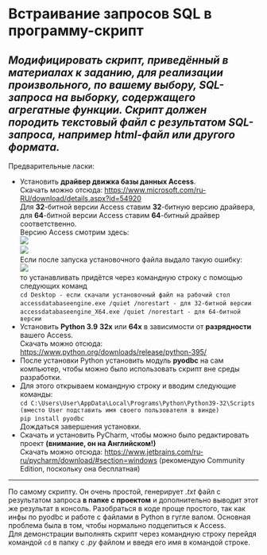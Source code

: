 # Встраивание запросов SQL в программу-скрипт
_Модифицировать скрипт, приведённый в материалах к заданию, для реализации произвольного, по вашему выбору, SQL-запроса на выборку, содержащего агрегатные функции. Скрипт должен породить текстовый файл с результатом SQL-запроса, например html-файл или другого формата._
------------
Предварительные ласки:
* Установить **драйвер движка базы данных Access**. </br>
Скачать можно отсюда: https://www.microsoft.com/ru-RU/download/details.aspx?id=54920</br>
Для **32**-битной версии Access ставим **32**-битную версию драйвера, для **64**-битной версии Access ставим **64**-битный драйвер соответственно.</br>
Версию Access смотрим здесь:</br>
[![](https://sun9-57.userapi.com/impg/sVr0SaxQeJ-DYPu2RPk97Np0GFnYk32jVQsCEg/8tXdQ05h40s.jpg?size=1440x785&quality=96&sign=b5f94eafb7f5a6ca81a7599ba9bf3799&type=album)](https://sun9-57.userapi.com/impg/sVr0SaxQeJ-DYPu2RPk97Np0GFnYk32jVQsCEg/8tXdQ05h40s.jpg?size=1440x785&quality=96&sign=b5f94eafb7f5a6ca81a7599ba9bf3799&type=album)</br>
[![](https://sun9-6.userapi.com/impg/3IdhvzJKtMXC_2khS7dJufAwW6bReQr7pQCEEw/S0ZxvZ2uQek.jpg?size=1271x798&quality=96&sign=8f072a7bf10f91bf119af59150e97639&type=album)](https://sun9-6.userapi.com/impg/3IdhvzJKtMXC_2khS7dJufAwW6bReQr7pQCEEw/S0ZxvZ2uQek.jpg?size=1271x798&quality=96&sign=8f072a7bf10f91bf119af59150e97639&type=album)</br>
Если после запуска установочного файла выдало такую ошибку:</br>
[![](https://sun9-59.userapi.com/impg/ucL9bVT10ayM92hXDA7CUp3bUz5wgbEetk5K3w/xp4Pq89fc8o.jpg?size=502x258&quality=96&sign=50b388852087a326dc8549f8a67513a7&type=album)](https://sun9-59.userapi.com/impg/ucL9bVT10ayM92hXDA7CUp3bUz5wgbEetk5K3w/xp4Pq89fc8o.jpg?size=502x258&quality=96&sign=50b388852087a326dc8549f8a67513a7&type=album)</br>
то устанавливать придётся через командную строку с помощью следующих команд</br>
`cd Desktop - если скачали установочный файл на рабочий стол`</br>
`accessdatabaseengine.exe /quiet /norestart - для 32-битной версии`</br>
`accessdatabaseengine_X64.exe /quiet /norestart - для 64-битной версии`
* Установить **Python 3.9** **32х** или **64х** в зависимости от **разрядности** вашего Access. </br>
Скачать можно отсюда:  https://www.python.org/downloads/release/python-395/
* После установки Python установить модуль **pyodbc** на сам компьютер, чтобы можно было использовать скрипт вне среды разработки.
* Для этого открываем командную строку и вводим следующие команды: </br>
`cd C:\Users\User\AppData\Local\Programs\Python\Python39-32\Scripts (вместо User подставить имя своего пользователя в винде)` </br>
`pip install pyodbc` </br>
Дождаться завершения установки.
* Скачать и установить PyCharm, чтобы можно было редактировать проект **(внимание, он на Английском!)** </br>
Скачать можно отсюда: https://www.jetbrains.com/ru-ru/pycharm/download/#section=windows (рекомендую Community Edition, поскольку она бесплатная)
------------
По самому скрипту. Он очень простой, генерирует *.txt* файл с результатом запроса **в папке с проектом** и дополнительно выводит этот же результат в консоль. Разобраться в коде проще простого, так как инфы по pyodbc и работе с файлами в Python в гугле валом. Основная проблема была в том, чтобы нормально подцепиться к Access. </br>
Для демонстрации выполнять скрипт через командную строку перейдя командой `cd` в папку с *.py* файлом и введя его имя в командой строке.
